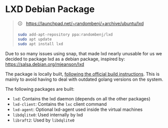 # LXD Debian Package

> 🛈 &nbsp; https://launchpad.net/~randombenj/+archive/ubuntu/lxd
>
> ```sh
> sudo add-apt-repository ppa:randombenj/lxd
> sudo apt update
> sudo apt install lxd
> ```


Due to so many issues using snap, that made lxd nearly unusable for us
we decided to package lxd as a debian package, inspired by: https://salsa.debian.org/mjeanson/lxd

The package is locally built, [following the official build instructions](https://linuxcontainers.org/lxd/docs/master/installing/).
This is mainly to avoid having to deal with outdated golang versions on the
system.

The following packages are built:

- `lxd`: Contains the lxd daemon (depends on all the other packages)
- `lxd-client`: Contains the `lxc` client command
- `lxd-agent`: Optional lxd-agent used inside the virtual machines
- `libdqlite0`: Used internally by lxd
- `libraft2`: Used by `libdqlite0`

